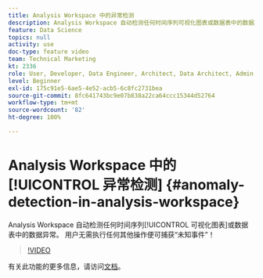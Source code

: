 ```yaml
---
title: Analysis Workspace 中的异常检测
description: Analysis Workspace 自动检测任何时间序列可视化图表或数据表中的数据异常。 用户无需执行任何其他操作便可捕获“未知事件”！
feature: Data Science
topics: null
activity: use
doc-type: feature video
team: Technical Marketing
kt: 2336
role: User, Developer, Data Engineer, Architect, Data Architect, Admin, Leader
level: Beginner
exl-id: 175c91e5-6ae5-4e52-acb5-6c8fc2731bea
source-git-commit: 8fc641743bc9e07b838a22ca64ccc15344d52764
workflow-type: tm+mt
source-wordcount: '82'
ht-degree: 100%

---
```


# Analysis Workspace 中的[!UICONTROL 异常检测] {#anomaly-detection-in-analysis-workspace}

Analysis Workspace 自动检测任何时间序列[!UICONTROL 可视化图表]或数据表中的数据异常。 用户无需执行任何其他操作便可捕获“未知事件”！

>[!VIDEO](https://video.tv.adobe.com/v/25444/?quality=12&learn=on)

有关此功能的更多信息，请访问[文档](https://experienceleague.adobe.com/docs/analytics/analyze/analysis-workspace/virtual-analyst/anomaly-detection/anomaly-detection.html?lang=zh-Hans)。
